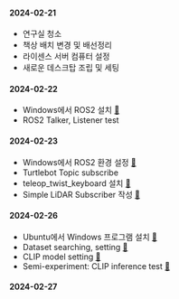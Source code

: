 
#### 2024-02-21
- 연구실 청소
- 책상 배치 변경 및 배선정리
- 라이센스 서버 컴퓨터 설정
- 새로운 데스크탑 조립 및 세팅

#### 2024-02-22
- Windows에서 ROS2 설치 [🔗](/log/240222.md)
- ROS2 Talker, Listener test

#### 2024-02-23
- Windows에서 ROS2 환경 설정 [🔗](log/240223.md)
- Turtlebot Topic subscribe
- teleop_twist_keyboard 설치 [🔗](log/240223.md)
- Simple LiDAR Subscriber 작성 [🔗](log/240223_1.md)

#### 2024-02-26
- Ubuntu에서 Windows 프로그램 설치 [🔗](log/240223.md#ubuntu에서-windows-프로그램-설치)
- Dataset searching, setting [🔗](log/240226.md#robothome2-dataset)
- CLIP model setting [🔗](log/240226.md#clip-model-setting)
- Semi-experiment: CLIP inference test [🔗](log/240226.md#semi-experiment-clip-inference-test)

#### 2024-02-27